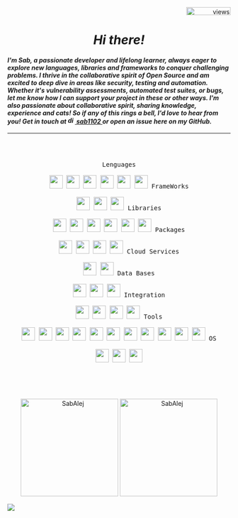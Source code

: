 
<p align="right"> <img src="https://komarev.com/ghpvc/?username=SabAlej&label=Visits%20&color=blueviolet&style=plastic&base=2000" alt="views"height="18" width="100"/> </p>

<h1 align="center"><em>Hi there!</em></h1> 



<h4 align="left"><em>
	I'm Sab, a passionate developer and lifelong learner, always eager to explore new languages, libraries and frameworks to conquer challenging problems.
	I thrive in the collaborative spirit of Open Source and am excited to deep dive in areas like security, testing and automation. 
	Whether it's vulnerability assessments, automated test suites, or bugs, let me know how I can support your project in these or other ways. 
	I'm also passionate about collaborative spirit, sharing knowledge, experience and cats! 
	So if any of this rings a bell, I'd love to hear from you! Get in touch at <a href="https://discord.gg/pwAHX3dHgx" target="_blank" rel="noreferrer"> 
	<img src="https://i.pinimg.com/originals/b2/09/d7/b209d7c26d18423c4688ed01cdbedfa7.png" alt="discord" width="16"/> sab1102 </a>  or open an issue here on my GitHub.
</em>
</h4>

-----

<br><br>

<p align="center" >
	<kbd>
		<kbd>Lenguages</kbd>
		<br>
		<br>
	<img width="30px" src="https://cdn.jsdelivr.net/gh/devicons/devicon/icons/javascript/javascript-original.svg" />
	<img width="30px" src="https://cdn.jsdelivr.net/gh/devicons/devicon/icons/typescript/typescript-original.svg" />
		<img width="30px" src="https://cdn.jsdelivr.net/gh/devicons/devicon/icons/python/python-original.svg" /> 
		<img width="30px" src="https://cdn.jsdelivr.net/gh/devicons/devicon/icons/nodejs/nodejs-original.svg" />
	<img width="30px" src="https://cdn.jsdelivr.net/gh/devicons/devicon/icons/html5/html5-original.svg" /> 
	<img width="30px" src="https://cdn.jsdelivr.net/gh/devicons/devicon/icons/css3/css3-plain.svg" /> 
	</kbd>
	<kbd>
		<kbd>FrameWorks</kbd>
		<br>
		<br>
	<img width="30px" src="https://cdn.jsdelivr.net/gh/devicons/devicon/icons/nextjs/nextjs-original.svg" />
		<img width="30px" src="https://cdn.jsdelivr.net/gh/devicons/devicon/icons/flask/flask-original.svg" />
	<img width="30px" src="https://cdn.jsdelivr.net/gh/devicons/devicon/icons/angularjs/angularjs-original.svg" />
	</kbd>
	<kbd>
		<kbd>Libraries</kbd>
		<br>
		<br>
	<img width="30px" src="https://cdn.jsdelivr.net/gh/devicons/devicon/icons/react/react-original.svg" />
	<img width="30px" src="https://cdn.jsdelivr.net/gh/devicons/devicon/icons/redux/redux-original.svg" />
	<img width="30px" src="https://cdn.jsdelivr.net/gh/devicons/devicon/icons/tailwindcss/tailwindcss-plain.svg" />
	<img width="30px" src="https://cdn.jsdelivr.net/gh/devicons/devicon/icons/bootstrap/bootstrap-original.svg" />
		<img width="30px" src="https://cdn.jsdelivr.net/gh/devicons/devicon/icons/jest/jest-plain.svg" />
		<img width="30px" src="https://cdn.jsdelivr.net/gh/devicons/devicon/icons/mocha/mocha-plain.svg" />
	</kbd>
	<kbd>
		<kbd>Packages</kbd>
		<br>
		<br>
	<img width="30px" src="https://cdn.jsdelivr.net/gh/devicons/devicon/icons/babel/babel-original.svg" />
	<img width="30px" src="https://github.com/eslint.png" />
	<img width="30px" src="https://cdn.jsdelivr.net/gh/devicons/devicon/icons/webpack/webpack-original.svg" />
	<img width="30px" src="https://cdn.jsdelivr.net/gh/devicons/devicon/icons/npm/npm-original-wordmark.svg" />
	</kbd>
	<kbd>
		<kbd>Cloud Services</kbd>
		<br>
		<br>
	<img width="30px" src="https://cdn.jsdelivr.net/gh/devicons/devicon/icons/amazonwebservices/amazonwebservices-original.svg" />
	<img width="30px" src="https://cdn.jsdelivr.net/gh/devicons/devicon/icons/googlecloud/googlecloud-original.svg" />
	</kbd>
	<kbd>
		<kbd>Data Bases</kbd>
		<br>
		<br>
	<img width="30px" src="https://cdn.jsdelivr.net/gh/devicons/devicon/icons/mysql/mysql-original.svg" />
	<img width="30px" src="https://cdn.jsdelivr.net/gh/devicons/devicon/icons/postgresql/postgresql-original.svg" />
	<img width="30px" src="https://cdn.jsdelivr.net/gh/devicons/devicon/icons/firebase/firebase-plain.svg" />
	</kbd>
	<kbd>
		<kbd>Integration</kbd>
		<br>
		<br>
	<img width="30px" src="https://cdn.jsdelivr.net/gh/devicons/devicon/icons/circleci/circleci-plain.svg" />
	<img width="30px" src="https://cdn.jsdelivr.net/gh/devicons/devicon/icons/docker/docker-original.svg" />
	<img width="30px" src="https://cdn.jsdelivr.net/gh/devicons/devicon/icons/travis/travis-plain.svg" />
	<img width="30px" src="https://cdn.jsdelivr.net/gh/devicons/devicon/icons/nginx/nginx-original.svg" />
	</kbd>
	<kbd>
		<kbd>Tools</kbd>
		<br>
		<br>
	<img width="30px" src="https://cdn.jsdelivr.net/gh/devicons/devicon/icons/vscode/vscode-original.svg" />
	<img width="30px" src="https://cdn.jsdelivr.net/gh/devicons/devicon/icons/trello/trello-plain.svg">
	<img width="30px" src="https://cdn.jsdelivr.net/gh/devicons/devicon/icons/codepen/codepen-plain.svg" />
	<img width="30px" src="https://cdn.jsdelivr.net/gh/devicons/devicon/icons/canva/canva-original.svg" />	
	<img width="30px" src="https://cdn.jsdelivr.net/gh/devicons/devicon/icons/chrome/chrome-original.svg" />
	<img width="30px" src="https://cdn.jsdelivr.net/gh/devicons/devicon/icons/firefox/firefox-original.svg" />
	<img width="30px" src="https://cdn.jsdelivr.net/gh/devicons/devicon/icons/git/git-original.svg" />
	<img width="30px" src="https://cdn.jsdelivr.net/gh/devicons/devicon/icons/github/github-original.svg" />
	<img width="30px" src="https://github.com/vitejs.png" />
	<img width="30px" src="https://github.com/vercel.png" />
	<img width="30px" src="https://cdn.jsdelivr.net/gh/devicons/devicon/icons/heroku/heroku-original.svg" />
	</kbd>
	<kbd>
		<kbd>OS</kbd>
		<br>
		<br>
	<img width="30px" src="https://cdn.jsdelivr.net/gh/devicons/devicon/icons/linux/linux-original.svg" />
	<img width="30px" src="https://cdn.jsdelivr.net/gh/devicons/devicon/icons/ubuntu/ubuntu-plain.svg" />
	<img width="30px" src="https://cdn.jsdelivr.net/gh/devicons/devicon/icons/windows8/windows8-original.svg" />
	</kbd>
</p>



<br><br><br>
<p align="center">
<img alt="SabAlej" src="https://github-readme-stats.vercel.app/api?username=SabAlej&show_icons=true&count_private=true&locale=en&theme=transparent&show=reviews,prs_merged,prs_merged_percentage&hide=stars&rank_icon=github&title_color=8A2BE2&icon_color=8A2BE2&border_color=8A2BE2" height="220px"/>
<img src="https://github-readme-stats.vercel.app/api/top-langs?username=SabAlej&layout=compact&langs_count=6&locale=en&theme=transparent&hide_progress=true&title_color=8A2BE2&icon_color=8A2BE2&border_color=8A2BE2" alt="SabAlej" width="220px"/>
</p>

<img src="https://user-images.githubusercontent.com/73097560/115834477-dbab4500-a447-11eb-908a-139a6edaec5c.gif">
